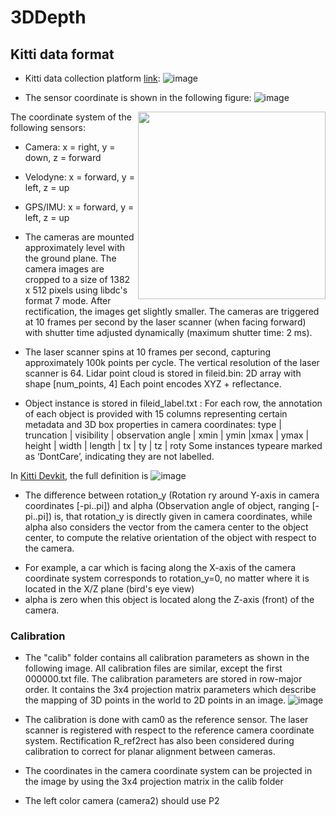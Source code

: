 # 3DDepth

## Kitti data format
* Kitti data collection platform [link](http://www.cvlibs.net/datasets/kitti/setup.php):
![image](https://user-images.githubusercontent.com/6676586/111712193-5e6a3000-880a-11eb-8218-cabd7c22862d.png)

* The sensor coordinate is shown in the following figure:
![image](https://user-images.githubusercontent.com/6676586/111712395-c6207b00-880a-11eb-9f7e-93cfcbe64108.png)

<img src="https://user-images.githubusercontent.com/6676586/111712591-29121200-880b-11eb-85e7-baf2692d42d0.png" width=300 align=right>

The coordinate system of the following sensors:
* Camera: x = right, y = down, z = forward
* Velodyne: x = forward, y = left, z = up
* GPS/IMU: x = forward, y = left, z = up

* The cameras are mounted approximately level with the ground plane. The camera images are cropped to a size of 1382 x 512 pixels using libdc's format 7 mode. After rectification, the images get slightly smaller. The cameras are triggered at 10 frames per second by the laser scanner (when facing forward) with shutter time adjusted dynamically (maximum shutter time: 2 ms). 


* The laser scanner spins at 10 frames per second, capturing approximately 100k points per cycle. The vertical resolution of the laser scanner is 64.  Lidar point cloud is stored in fileid.bin: 2D array with shape [num_points, 4] Each point encodes XYZ + reflectance.

* Object instance is stored in fileid_label.txt : For each row, the annotation of each object is provided with 15 columns representing certain metadata and 3D box properties in camera coordinates: type | truncation | visibility | observation angle | xmin | ymin |xmax | ymax | height | width | length | tx | ty | tz | roty
Some instances typeare marked as ‘DontCare’, indicating they are not labelled.

In [Kitti Devkit](https://github.com/bostondiditeam/kitti/tree/master/resources/devkit_object), the full definition is
![image](https://user-images.githubusercontent.com/6676586/111712784-91f98a00-880b-11eb-876d-353af30bbbf6.png)

* The difference between rotation_y (Rotation ry around Y-axis in camera coordinates [-pi..pi]) and alpha (Observation angle of object, ranging [-pi..pi]) is, that rotation_y is directly given in camera coordinates, while alpha also considers the vector from the camera center to the object center, to compute the relative orientation of the object with respect to the camera. 
- For example, a car which is facing along the X-axis of the camera coordinate system corresponds to rotation_y=0, no matter where it is located in the X/Z plane (bird's eye view)
- alpha is zero when this object is located along the Z-axis (front) of the camera. 


### Calibration
* The "calib" folder contains all calibration parameters as shown in the following image. All calibration files are similar, except the first 000000.txt file. The calibration parameters are stored in row-major order. It contains the 3x4 projection matrix parameters which describe the mapping of 3D points in the world to 2D points in an image.
![image](https://user-images.githubusercontent.com/6676586/111711927-eb60b980-8809-11eb-90fb-a5ff6f731639.png)

* The calibration is done with cam0 as the reference sensor. The laser scanner is registered with respect to the reference camera coordinate system. Rectification R_ref2rect has also been considered during calibration to correct for planar alignment between cameras.

* The coordinates in the camera coordinate system can be projected in the image by using the 3x4 projection matrix in the calib folder
- The left color camera (camera2) should use P2





